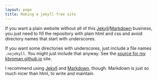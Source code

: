 ```yaml
---
layout: page
title: Making a jekyll-free site
---
```


If you want a plain website without all of this
[Jekyll](http://jekyllrb.com/)/[Markdown](https://daringfireball.net/projects/markdown/)
business, you just need to fill the repository with plain html and css
and avoid directory names that start with underscores.

If you want some directories with underscores, just include a file
names `.nojekyll`. You might just include that anyway.  See the
[source for my kbroman.github.io](http://github.com/kbroman/kbroman.github.io)
site.

I recommend using [Jekyll](http://jekyllrb.com/) and
[Markdown](https://daringfireball.net/projects/markdown/),
though. Markdown is just so much nicer than html, to write and
maintain.
